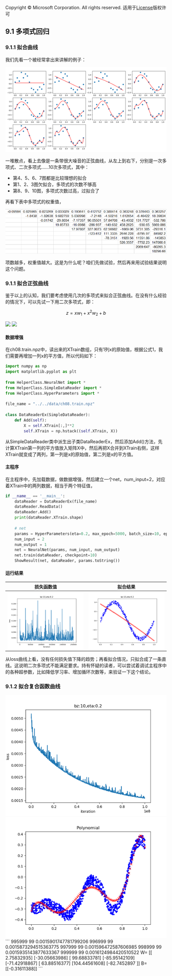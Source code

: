 Copyright © Microsoft Corporation. All rights reserved.
  适用于[License](https://github.com/Microsoft/ai-edu/blob/master/LICENSE.md)版权许可

## 9.1 多项式回归

### 9.1.1 拟合曲线

我们先看一个被经常拿出来讲解的例子：

<img src="../Images/9/polynomial_10_pic.png">

一堆散点，看上去像是一条带很大噪音的正弦曲线，从左上到右下，分别是一次多项式、二次多项式......10次多项式，其中：
- 第4、5、6、7图都是比较理想的拟合
- 第1、2、3图欠拟合，多项式的次数不够高
- 第8、9、10图，多项式次数过高，过拟合了

再看下表中多项式的权重值，

<img src="../Images/9/polynomial_10_table.png">

项数越多，权重值越大。这是为什么呢？咱们先做试验，然后再来用试验结果说明这个问题。

### 9.1.1 拟合正弦曲线

鉴于以上的认知，我们要考虑使用几次的多项式来拟合正弦曲线。在没有什么经验的情况下，可以先试一下用二次多项式，即：

$$z = x w_1 + x^2 w_2 + b \tag{1}$$

<img src="../Images/9/sin_loss.png">
<img src="../Images/9/sin_result.png">

#### 数据增强

在ch08.train.npz中，读出来的XTrain数组，只有1列x的原始值，根据公式1，我们需要再增加一列x的平方值，所以代码如下：

```Python
import numpy as np
import matplotlib.pyplot as plt

from HelperClass.NeuralNet import *
from HelperClass.SimpleDataReader import *
from HelperClass.HyperParameters import *

file_name = "../../data/ch08.train.npz"

class DataReaderEx(SimpleDataReader):
    def Add(self):
        X = self.XTrain[:,]**2
        self.XTrain = np.hstack((self.XTrain, X))
```

从SimpleDataReader类中派生出子类DataReaderEx，然后添加Add()方法，先计算XTrain第一列的平方值放入矩阵X中，然后再把X合并到XTrain右侧，这样XTrain就变成了两列，第一列是x的原始值，第二列是x的平方值。

#### 主程序

在主程序中，先加载数据，做数据增强，然后建立一个net，num_input=2，对应着XTrain中的两列数据，相当于两个特征值，

```Python
if __name__ == '__main__':
    dataReader = DataReaderEx(file_name)
    dataReader.ReadData()
    dataReader.Add()
    print(dataReader.XTrain.shape)

    # net
    params = HyperParameters(eta=0.2, max_epoch=5000, batch_size=10, eps=0.03, net_type=NetType.Fitting)
    num_input = 2
    num_output = 1
    net = NeuralNet(params, num_input, num_output)
    net.train(dataReader, checkpoint=10)
    ShowResult(net, dataReader, params.toString())
```

#### 运行结果

|损失函数值|拟合结果|
|---|---|
|<img src="../Images/9/sin_loss_2c.png">|<img src="../Images/9/sin_result_2c.png">|

从loss曲线上看，没有任何损失值下降的趋势；再看拟合情况，只拟合成了一条直线。这说明二次多项式不能满足要求。持有怀疑的读者，可以尝试着调试主程序中的各种超参数，比如降低学习率、增加循环次数等，来验证一下这个结论。



### 9.1.2 拟合复合函数曲线

<img src="../Images/9/polynomial_complex_loss.png">
<img src="../Images/9/polynomial_complex_result.png">
```
995999 99 0.0015901747781799206
996999 99 0.0015873294515363775
997999 99 0.001596472587606985
998999 99 0.0015935143877633367
999999 99 0.0016124984420510522
W= [[  2.75832935]
 [-30.05663986]
 [ 99.68833781]
 [-85.95142109]
 [-71.42918867]
 [ 63.88516377]
 [104.44561608]
 [-82.7452897 ]]
B= [[-0.31611388]]
```